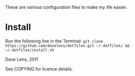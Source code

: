 These are various configuration files to make my life easier.

# Install
Run the following line in the Terminal:
    `git clone https://github.com/davelens/dotfiles.git ~/.dotfiles/ && ~/.dotfiles/install.sh`

Dave Lens, 2011

See COPYING for licence details.
